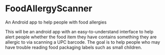 # FoodAllergyScanner
An Android app to help people with food allergies 

This will be an android app with an easy-to-understand interface to help alert people whether the food item they have contains something they are allergic to via scanning a UPC barcode. The goal is to help people who may have trouble reading food packaging labels such as small children. 
